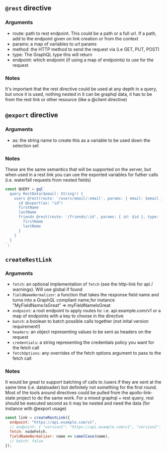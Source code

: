 ## `@rest` directive

### Arguments

- route: path to rest endpoint. This could be a path or a full url. If a path, add to the endpoint given on link creation or from the context
- params: a map of variables to url params
- method: the HTTP method to send the request via (i.e GET, PUT, POST)
- type: The GraphQL type this will return
- endpoint: which endpoint (if using a map of endpoints) to use for the request

### Notes

It's important that the rest directive could be used at any depth in a query, but once it is used, nothing nested in it can be graphql data, it has to be from the rest link or other resource (like a @client directive)

## `@export` directive

### Arguments
- as: the string name to create this as a variable to be used down the selection set

### Notes

These are the same semantics that will be supported on the server, but when used in a rest link you can use the exported variables for futher calls (i.e. waterfall requests from nested fields)

```js
const QUERY = gql`
  query RestData($email: String!) {
    users @rest(route: '/users/email/:email', params: { email: $email }, method: 'GET', type: 'User') {
      id @export(as: "id")
      firstName
      lastName
      friends @rest(route: '/friends/:id', params: { id: $id }, type: '[User]') {
        firstName
        lastName
      }
    }
  }
`;
```


## `createRestLink`

### Arguments

- `fetch`: an optional implementation of `fetch` (see the http-link for api / warnings). Will use global if found
- `fieldNameNormalizer`: a function that takes the response field name and turns into a GraphQL compliant name,for instance "MyFieldName:IsGreat" => myFieldNameIsGreat
- `endpoint`: a root endpoint to apply routes to: i.e. api.example.com/v1 or a map of endpoints with a key to choose in the directive
- `batch`: a boolean to batch possible calls together (not inital version requirement!)
- `headers`: an object representing values to be sent as headers on the request
- `credentials`: a string representing the credentials policy you want for the fetch call
- `fetchOptions`: any overrides of the fetch options argument to pass to the fetch call

### Notes

It would be great to support batching of calls to /users if they are sent at the same time (i.e. dataloader) but definitely not something for the first round. Most of the tools around directives could be pulled from the apollo-link-state project to do the same work. For a mixed graphql + rest query, rest should be executed second as it may be nested and need the data (for instance with @export usage)

```js
const link = createRestLink({
  endpoint: "https://api.example.com/v1",
  // endpoint: { "version1": "https://api.example.com/v1", "version2": "https://api.example.com/v2" },
  fetch: nodeFetch,
  fieldNameNormalizer: name => camelCase(name),
  // batch: false
});
```
